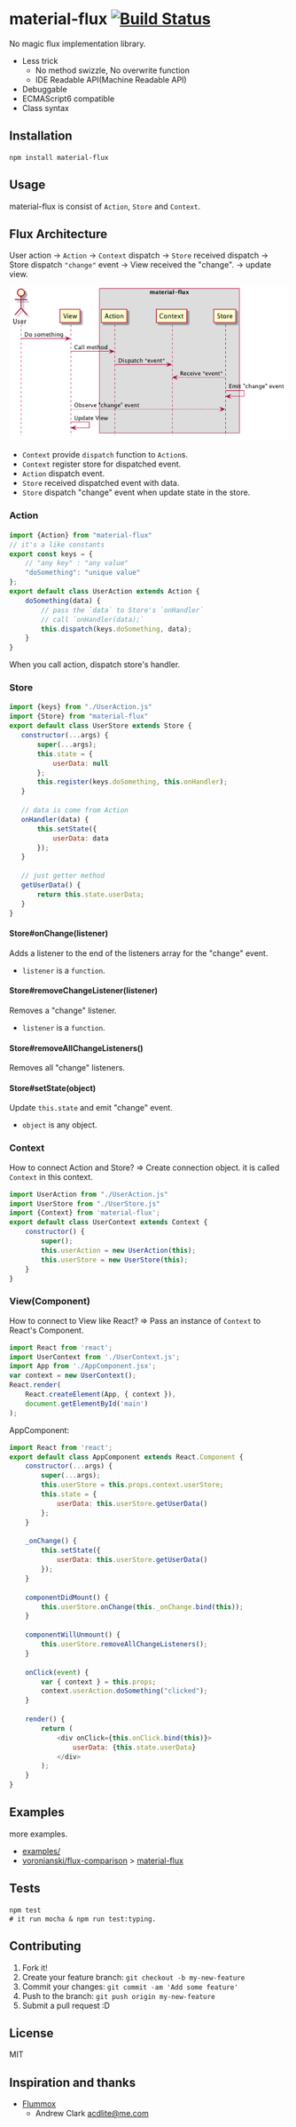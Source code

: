 # material-flux [![Build Status](https://travis-ci.org/azu/material-flux.svg?branch=master)](https://travis-ci.org/azu/material-flux)

No magic flux implementation library.

- Less trick
    - No method swizzle, No overwrite function
    - IDE Readable API(Machine Readable API)
- Debuggable
- ECMAScript6 compatible
- Class syntax

## Installation

    npm install material-flux

## Usage

material-flux is consist of `Action`, `Store` and `Context`.

## Flux Architecture

User action -> `Action` -> `Context` dispatch -> `Store` received dispatch
-> Store dispatch `"change"` event -> View received the "change". -> update view.

![flow image](docs/figures/material-flux.png)

- `Context` provide `dispatch` function to `Action`s.
- `Context` register store for dispatched event.
- `Action` dispatch event.
- `Store` received dispatched event with data.
- `Store` dispatch "change" event when update state in the store.

### Action

```js
import {Action} from "material-flux"
// it's a like constants
export const keys = {
    // "any key" : "any value"
    "doSomething": "unique value"
};
export default class UserAction extends Action {
    doSomething(data) {
        // pass the `data` to Store's `onHandler`
        // call `onHandler(data);`
        this.dispatch(keys.doSomething, data);
    }
}
```

When you call action, dispatch store's handler.

### Store

```js
import {keys} from "./UserAction.js"
import {Store} from "material-flux"
export default class UserStore extends Store {
   constructor(...args) {
       super(...args);
       this.state = {
           userData: null
       };
       this.register(keys.doSomething, this.onHandler);
   }

   // data is come from Action
   onHandler(data) {
       this.setState({
           userData: data
       });
   }

   // just getter method
   getUserData() {
       return this.state.userData;
   }
}
```

#### Store#onChange(listener)

Adds a listener to the end of the listeners array for the "change" event. 

- `listener` is a `function`.

#### Store#removeChangeListener(listener)

Removes a "change" listener.

- `listener` is a `function`.

#### Store#removeAllChangeListeners()

Removes all "change" listeners.

#### Store#setState(object)

Update `this.state` and emit "change" event.

- `object` is any object.


### Context

How to connect Action and Store?
=> Create connection object. it is called `Context` in this context.

```js
import UserAction from "./UserAction.js"
import UserStore from "./UserStore.js"
import {Context} from 'material-flux';
export default class UserContext extends Context {
    constructor() {
        super();
        this.userAction = new UserAction(this);
        this.userStore = new UserStore(this);
    }
}
```

### View(Component)

How to connect to View like React?
=> Pass an instance of `Context` to React's Component.

```js
import React from 'react';
import UserContext from './UserContext.js';
import App from './AppComponent.jsx';
var context = new UserContext();
React.render(
    React.createElement(App, { context }),
    document.getElementById('main')
);
```

AppComponent:

```js
import React from 'react';
export default class AppComponent extends React.Component {
    constructor(...args) {
        super(...args);
        this.userStore = this.props.context.userStore;
        this.state = {
            userData: this.userStore.getUserData()
        };
    }

    _onChange() {
        this.setState({
            userData: this.userStore.getUserData()
        });
    }

    componentDidMount() {
        this.userStore.onChange(this._onChange.bind(this));
    }

    componentWillUnmount() {
        this.userStore.removeAllChangeListeners();
    }

    onClick(event) {
        var { context } = this.props;
        context.userAction.doSomething("clicked");
    }

    render() {
        return (
            <div onClick={this.onClick.bind(this)}>
                userData: {this.state.userData}
            </div>
        );
    }
}
```

## Examples

more examples.

- [examples/](examples/)
- [voronianski/flux-comparison](https://github.com/voronianski/flux-comparison "voronianski/flux-comparison") > [material-flux](https://github.com/voronianski/flux-comparison/tree/master/material-flux "material-flux")

## Tests

```
npm test
# it run mocha & npm run test:typing.
```

## Contributing

1. Fork it!
2. Create your feature branch: `git checkout -b my-new-feature`
3. Commit your changes: `git commit -am 'Add some feature'`
4. Push to the branch: `git push origin my-new-feature`
5. Submit a pull request :D

## License

MIT

## Inspiration and thanks

- [Flummox](https://github.com/acdlite/flummox/ "Flummox")
    - Andrew Clark <acdlite@me.com>
